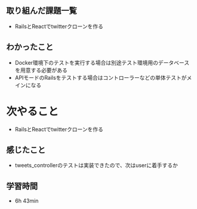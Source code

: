 ## 取り組んだ課題一覧
- RailsとReactでtwitterクローンを作る
## わかったこと
- Docker環境下のテストを実行する場合は別途テスト環境用のデータベースを用意する必要がある
- APIモードのRailsをテストする場合はコントローラーなどの単体テストがメインになる
# 次やること
- RailsとReactでtwitterクローンを作る
## 感じたこと
- tweets_controllerのテストは実装できたので、次はuserに着手するか
## 学習時間
- 6h 43min